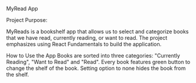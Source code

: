  MyRead App

Project Purpose:

MyReads is a bookshelf app that allows us to select and categorize books that we have read, currently reading, or want to read. The project emphasizes using React Fundamentals to build the application.


 How to Use the App
 Books are sorted into three categories:
"Currently Reading", "Want to Read" and "Read".
 Every book features green button to change the shelf of the book. Setting option to none hides the book from the shelf.


